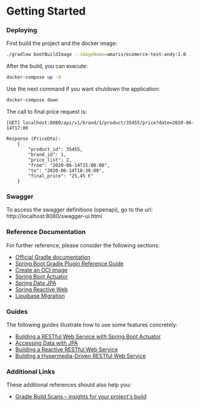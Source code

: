 # Getting Started

### Deploying
First build the project and the docker image: 
```bash
./gradlew bootBuildImage --imageName=amaris/ecomerce-test-andy:1.0
``` 

After the build, you can execute:
```bash
docker-compose up -d
```

Use the next command if you want shutdown the application:
```bash
docker-compose down
```

The call to final price request is:
```aidl
[GET] localhost:8080/api/v1/brand/1/product/35455/price?date=2020-06-14T17:00

Response (PriceDto):
    {
        "product_id": 35455,
        "brand_id": 1,
        "price_list": 2,
        "from": "2020-06-14T15:00:00",
        "to": "2020-06-14T18:30:00",
        "final_price": "25,45 €"
    }

```

### Swagger
To access the swagger definitions (openapi), go to the url:
http://localhost:8080/swagger-ui.html

### Reference Documentation

For further reference, please consider the following sections:

* [Official Gradle documentation](https://docs.gradle.org)
* [Spring Boot Gradle Plugin Reference Guide](https://docs.spring.io/spring-boot/docs/2.6.7/gradle-plugin/reference/html/)
* [Create an OCI image](https://docs.spring.io/spring-boot/docs/2.6.7/gradle-plugin/reference/html/#build-image)
* [Spring Boot Actuator](https://docs.spring.io/spring-boot/docs/2.6.7/reference/htmlsingle/#production-ready)
* [Spring Data JPA](https://docs.spring.io/spring-boot/docs/2.6.7/reference/htmlsingle/#boot-features-jpa-and-spring-data)
* [Spring Reactive Web](https://docs.spring.io/spring-boot/docs/2.6.7/reference/htmlsingle/#web.reactive)
* [Liquibase Migration](https://docs.spring.io/spring-boot/docs/2.6.7/reference/htmlsingle/#howto-execute-liquibase-database-migrations-on-startup)

### Guides

The following guides illustrate how to use some features concretely:

* [Building a RESTful Web Service with Spring Boot Actuator](https://spring.io/guides/gs/actuator-service/)
* [Accessing Data with JPA](https://spring.io/guides/gs/accessing-data-jpa/)
* [Building a Reactive RESTful Web Service](https://spring.io/guides/gs/reactive-rest-service/)
* [Building a Hypermedia-Driven RESTful Web Service](https://spring.io/guides/gs/rest-hateoas/)

### Additional Links

These additional references should also help you:

* [Gradle Build Scans – insights for your project's build](https://scans.gradle.com#gradle)

